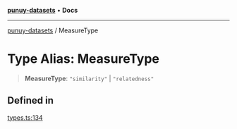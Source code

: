 [**punuy-datasets**](../README.md) • **Docs**

***

[punuy-datasets](../README.md) / MeasureType

# Type Alias: MeasureType

> **MeasureType**: `"similarity"` \| `"relatedness"`

## Defined in

[types.ts:134](https://github.com/andrefs/punuy-datasets/blob/7d8261d46261d0bf540e93e651bd6fbf53a06c89/src/lib/types.ts#L134)
